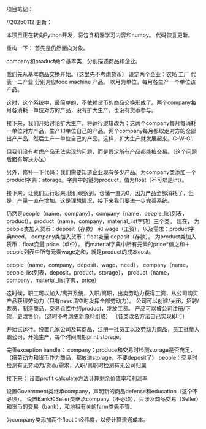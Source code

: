 项目笔记：

//20250112 更新：

本项目正在转向Python开发，将包含机器学习内容和numpy。
代码恢复更新。

重构一下：
首先是仍然面向对象。

company和product两个基本类，分别描述商品和企业。

我们先从基本商品交换开始。（这里先不考虑货币）
设定两个企业：农场 工厂 代表一二产业
分别对应food machine 产品。
以月为单位，每月各生产一个单位该产品。


这时，这个系统中，最简单的，不依赖货币的商品交换形成了。两个company每月各消耗一单位对方的产品，没有扩大生产，也没有货币参与。



接下来，我们开始讨论扩大生产。将运行逻辑改为：这两个company每月每消耗一单位对方产品，生产1.1单位自己的产品。两个company每月都取走对方的全部出产产品，然后生产一单位自己的产品。这样，扩大生产就发展起来。G-W-G'.

但我们没有考虑产品无法实现的问题，而是假定所有产品都能被交易。（这个问题后面有解决办法）

另外，修补一下代码：我们需要知道企业现有多少产品。为company类添加一个product字典：storage。字典中的键为product，值为float（不可以是int）。


接下来，让我们运行起来.我们观察到，仓储一直为0，因为产品全部消耗了，但是，产量一直在增加。这是理想情况，接下来我们要进一步完善系统。

仍然是people（name，company），company（name，people_list列表，product），product（name，company，material_list字典）三个类。
现在，
为people类加入货币：deposit（存款） 和 wage（工资），以及需求：product字典need。
company类加入货币：float变量 deposit（存款）。
为product类加入货币：float变量 price（单价）。
而material字典中所有元素的price*值之和＋people列表中所有元素wage之和，就是product的成本cost。

people（name，company，deposit，wage，need），
company（name，people_list列表，deposit，product，storage），
product（name，company，material_list字典，price）

这时候，职工可以加入/离开系统，入职/离职，出卖劳动力获得工资，从公司购买产品获得劳动力（只有need清空时发挥全部劳动力）。
公司可以创建/关闭，招聘/裁员，制造商品，交易仓库中的product，发放工资。
产品可以被公司注册/下架，更改售价。（这时不考虑更新原料组成）
（各类改名方法自己实现即可）

开始试运行。设置几家公司及其商品，注册一批员工以及劳动力商品，员工批量入职公司，开始生产，每个时间周期print storage。


完善exception handle：
company：produce和交易时检测storage是否充足，（把劳动力和货币作为商品，都放进storage，不要deposit了）
people：交易时检测有无劳动力/货币/需求，入职/离职时检测有无公司归属

接下来：
设置profit calculate方法计算剩余价值率和利润率

设置Government类继承company，声明新的商品defense和education（这个不必须）。
设置Bank和Seller类继承company（不必须），只涉及商品交易（Seller）和货币的交易（bank），和地租有关的farm类先不管。

为company类添加两个float：经纬度，以便计算流通成本。



